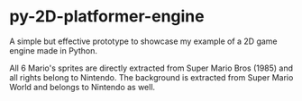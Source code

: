 # py-2D-platformer-engine

A simple but effective prototype to showcase my example of a 2D game engine made in Python.

All 6 Mario's sprites are directly extracted from Super Mario Bros (1985) and all rights belong to Nintendo. The background is extracted from Super Mario World and belongs to Nintendo as well.
